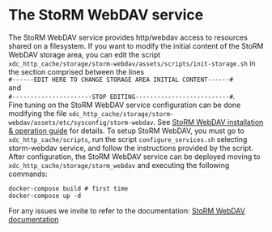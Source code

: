 # The StoRM WebDAV service

The StoRM WebDAV service provides http/webdav access to resources shared on a filesystem.
If you want to modify the initial content of the StoRM WebDAV storage area, you can edit the script `xdc_http_cache/storage/storm-webdav/assets/scripts/init-storage.sh` in the section comprised between the lines  
`#------EDIT HERE TO CHANGE STORAGE AREA INITIAL CONTENT------#`  
and  
`#----------------------STOP EDITING--------------------------#`.  
Fine tuning on the StoRM WebDAV service configuration can be done modifying the file `xdc_http_cache/storage/storm-webdav/assets/etc/sysconfig/storm-webdav`. See [StoRM WebDAV installation & operation guide](doc/storm-webdav-guide.md) for details.
To setup StoRM WebDAV, you must go to `xdc_http_cache/scripts`, run the script `configure_services.sh` selecting storm-webdav service, and follow the instructions provided by the script.
After configuration, the StoRM WebDAV service can be deployed moving to `xdc_http_cache/storage/storm_webdav` and executing the following commands:
```
docker-compose build # first time
docker-compose up -d
```
For any issues we invite to refer to the documentation:
[StoRM WebDAV documentation](https://italiangrid.github.io/storm/documentation/sysadmin-guide/1.11.9/storm-webdav-guide.html)

